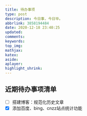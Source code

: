 ```yaml
---
title: 待办事项
type: post
description: 今日事，今日毕。
abbrlink: 3858194484
date: 2020-12-18 23:40:25
updated:
comments:
keywords:
top_img:
mathjax:
katex:
aside:
aplayer:
highlight_shrink:
---
```



## 近期待办事项清单
- [ ] 搭建博客：规范化历史文章
- [x] 添加百度、bing、cnzz站点统计功能
